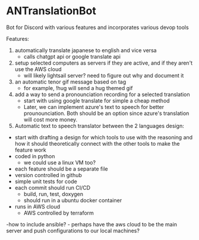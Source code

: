# ANTranslationBot
Bot for Discord with various features and incorporates various devop tools

Features:
1. automatically translate japanese to english and vice versa
	- calls chatgpt api or google translate api
2. setup selected computers as servers if they are active, and if they aren't use the AWS cloud
	- will likely lightsail server? need to figure out why and document it
3. an automatic tenor gif message based on tag
	- for example, !hug will send a hug themed gif
4. add a way to send a pronounciation recording for a selected translation
	- start with using google translate for simple a cheap method
	- Later, we can implement azure's text to speech for better prounounciation. Both should be an option since azure's translation will cost more money.
5. Automatic text to speech translator between the 2 languages
design:
- start with drafting a design for which tools to use with the reasoning and how it should theoretically connect with the other tools to make the feature work
- coded in python
	- we could use a linux VM too?
- each feature should be a separate file
- version controlled in github
- simple unit tests for code
- each commit should run CI/CD
	- build, run, test, doxygen
	- should run in a ubuntu docker container
- runs in AWS cloud
	- AWS controlled by terraform
	
-how to include ansible?
	- perhaps have the aws cloud to be the main server and push configurations to our local machines?